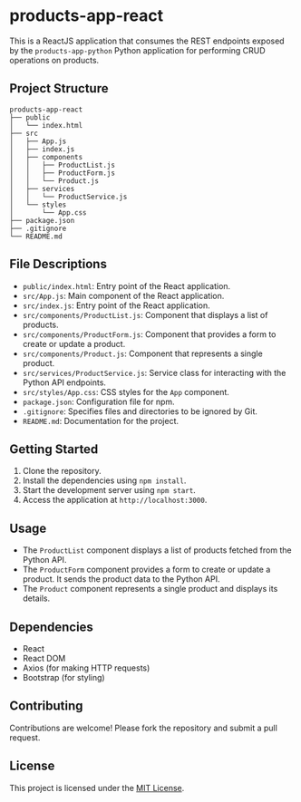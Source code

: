 # products-app-react

This is a ReactJS application that consumes the REST endpoints exposed by the `products-app-python` Python application for performing CRUD operations on products.

## Project Structure

```
products-app-react
├── public
│   └── index.html
├── src
│   ├── App.js
│   ├── index.js
│   ├── components
│   │   ├── ProductList.js
│   │   ├── ProductForm.js
│   │   └── Product.js
│   ├── services
│   │   └── ProductService.js
│   └── styles
│       └── App.css
├── package.json
├── .gitignore
└── README.md
```

## File Descriptions

- `public/index.html`: Entry point of the React application.
- `src/App.js`: Main component of the React application.
- `src/index.js`: Entry point of the React application.
- `src/components/ProductList.js`: Component that displays a list of products.
- `src/components/ProductForm.js`: Component that provides a form to create or update a product.
- `src/components/Product.js`: Component that represents a single product.
- `src/services/ProductService.js`: Service class for interacting with the Python API endpoints.
- `src/styles/App.css`: CSS styles for the `App` component.
- `package.json`: Configuration file for npm.
- `.gitignore`: Specifies files and directories to be ignored by Git.
- `README.md`: Documentation for the project.

## Getting Started

1. Clone the repository.
2. Install the dependencies using `npm install`.
3. Start the development server using `npm start`.
4. Access the application at `http://localhost:3000`.

## Usage

- The `ProductList` component displays a list of products fetched from the Python API.
- The `ProductForm` component provides a form to create or update a product. It sends the product data to the Python API.
- The `Product` component represents a single product and displays its details.

## Dependencies

- React
- React DOM
- Axios (for making HTTP requests)
- Bootstrap (for styling)

## Contributing

Contributions are welcome! Please fork the repository and submit a pull request.

## License

This project is licensed under the [MIT License](LICENSE).
